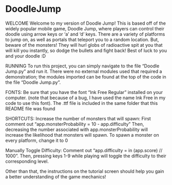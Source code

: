 # DoodleJump
WELCOME
Welcome to my version of Doodle Jump! This is based off of the widely popular 
mobile game, Doodle Jump, where players can control their doodle using arrow keys 
or ‘a’ and ‘d’ keys. There are a variety of platforms to jump on, as well as 
portals that teleport you to a random location. But, beware of the monsters! 
They will hurl globs of radioactive spit at you that will kill you instantly, 
so dodge the bullets and fight back! Best of luck to you and your doodle :D 

RUNNING
To run this project, you can simply navigate to the file “Doodle Jump.py” and 
run it. There were no external modules used that required a demonstration; the 
modules imported can be found at the top of the code in the file “Doodle Jump.py”.

FONTS: 
Be sure that you have the font “Ink Free Regular” installed on your computer. 
(note that because of a bug, I have used the name Ink Free in my code to use 
this font). The .ttf file is included in the same folder that this README 
file was found

SHORTCUTS:
Increase the number of monsters that will spawn:
First comment out “app.monsterProbability = 10 - app.difficulty”
Then, decreasing the number associated with app.monsterProbability will 
increase the likelihood that monsters will spawn. To spawn a monster on every 
platform, change it to 0

Manually Toggle Difficulty:
Comment out “app.difficulty = in (app.score) // 1000”. Then, pressing keys 
1-9 while playing will toggle the difficulty to their corresponding level.

Other than that, the instructions on the tutorial screen should help you gain 
a better understanding of the game mechanics!
